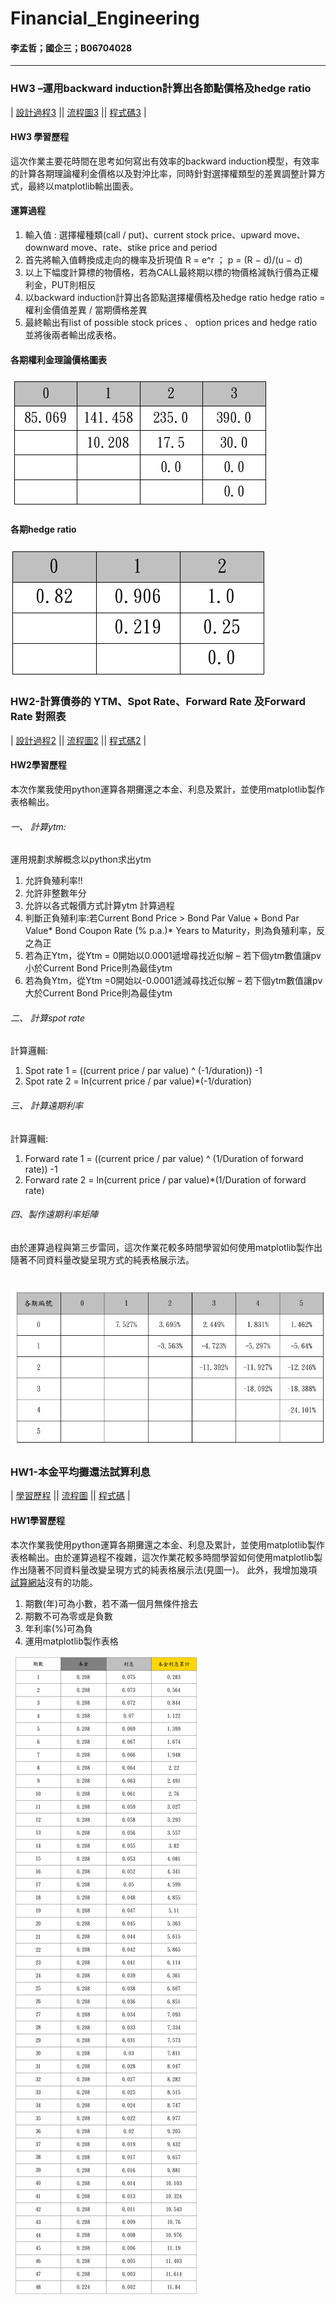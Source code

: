 # Financial_Engineering
#### 李孟哲；國企三；B06704028
*******
### HW3 –運用backward induction計算出各節點價格及hedge ratio
| [設計過程3][] || [流程圖3][] || [程式碼3][] |

  [設計過程3]:  https://github.com/mengjelee/Financial_Engineering/blob/master/hw3/HW3%E5%AD%B8%E7%BF%92%E6%AD%B7%E7%A8%8B.pdf  "設計過程3"
  [流程圖3]:  https://github.com/mengjelee/Financial_Engineering/blob/master/hw3/HW3%E6%B5%81%E7%A8%8B%E5%9C%96.pdf  "流程圖3"
  [程式碼3]:  https://github.com/mengjelee/Financial_Engineering/blob/master/hw3/hw3.ipynb    "程式碼3"

#### HW3 學習歷程
這次作業主要花時間在思考如何寫出有效率的backward induction模型，有效率的計算各期理論權利金價格以及對沖比率，同時針對選擇權類型的差異調整計算方式，最終以matplotlib輸出圖表。

#### 運算過程
1.	輸入值 : 選擇權種類(call / put)、current stock price、upward move、downward move、rate、stike price and period
2.	首先將輸入值轉換成走向的機率及折現值
R = e^r ； p = (R − d)/(u − d)
3.	 以上下幅度計算標的物價格，若為CALL最終期以標的物價格減執行價為正權利金，PUT則相反
4.	以backward induction計算出各節點選擇權價格及hedge ratio
hedge ratio = 權利金價值差異 / 當期價格差異
5.	最終輸出有list of possible stock prices 、 option prices and hedge ratio並將後兩者輸出成表格。

#### 各期權利金理論價格圖表
![各期權利金理論價格圖表](https://github.com/mengjelee/Financial_Engineering/blob/master/hw3/%E5%90%84%E6%9C%9F%E6%AC%8A%E5%88%A9%E9%87%91%E7%90%86%E8%AB%96%E5%83%B9%E6%A0%BC.png)
#### 各期hedge ratio
![各期hedge ratio](https://github.com/mengjelee/Financial_Engineering/blob/master/hw3/%E5%90%84%E6%9C%9Fhedge%20ratio.png)


### HW2-計算債券的 YTM、Spot Rate、Forward Rate 及Forward Rate 對照表
| [設計過程2][] || [流程圖2][] || [程式碼2][] |

  [設計過程2]:  https://github.com/mengjelee/Financial_Engineering/blob/master/hw2/hw2%E8%A8%AD%E8%A8%88%E6%96%87%E4%BB%B6.pdf  "設計過程2"
  [流程圖2]:  https://github.com/mengjelee/Financial_Engineering/blob/master/hw2/HW2%E6%B5%81%E7%A8%8B%E5%9C%96.pdf  "流程圖2"
  [程式碼2]:  https://github.com/mengjelee/Financial_Engineering/blob/master/hw2/hw2.ipynb    "程式碼2"
  
#### HW2學習歷程
本次作業我使用python運算各期攤還之本金、利息及累計，並使用matplotlib製作表格輸出。

###### 一、	計算ytm: 
運用規劃求解概念以python求出ytm
1.	允許負殖利率!!
2.	允許非整數年分
3.	允許以各式報價方式計算ytm
計算過程
1.	判斷正負殖利率:若Current Bond Price > Bond Par Value + Bond Par Value* Bond Coupon Rate (% p.a.)* Years to Maturity，則為負殖利率，反之為正
2.	若為正Ytm，從Ytm = 0開始以0.0001遞增尋找近似解 – 若下個ytm數值讓pv小於Current Bond Price則為最佳ytm
3.	若為負Ytm，從Ytm =0開始以-0.0001遞減尋找近似解 – 若下個ytm數值讓pv大於Current Bond Price則為最佳ytm

###### 二、	計算spot rate
計算邏輯:
1.	Spot rate 1 = ((current price / par value) ^ (-1/duration)) -1
2.	Spot rate 2 = ln(current price / par value)*(-1/duration)

###### 三、	計算遠期利率
計算邏輯:
1.	Forward rate 1 = ((current price / par value) ^ (1/Duration of forward rate)) -1
2.	Forward rate 2 = ln(current price / par value)*(1/Duration of forward rate) 

###### 四、製作遠期利率矩陣
由於運算過程與第三步雷同，這次作業花較多時間學習如何使用matplotlib製作出隨著不同資料量改變呈現方式的純表格展示法。

![試算結果](https://github.com/mengjelee/Financial_Engineering/blob/master/hw2/forward_rate_matrix.png)
=========
### HW1-本金平均攤還法試算利息
| [學習歷程][] || [流程圖][] || [程式碼][] |

  [學習歷程]:  https://drive.google.com/file/d/1PqDCQObODw5D3BfJtN054Y4N8pyFAitc/view?usp=sharing  "學習歷程"
  [流程圖]:  https://drive.google.com/file/d/18R_u8MKJx4o-csnH3Z_6m7w2qulkm4C4/view?usp=sharing  "流程圖"
  [程式碼]:  https://github.com/mengjelee/Financial_Engineering/blob/master/hw1/hw1.ipynb    "程式碼"
  
#### HW1學習歷程
本次作業我使用python運算各期攤還之本金、利息及累計，並使用matplotlib製作表格輸出。由於運算過程不複雜，這次作業花較多時間學習如何使用matplotlib製作出隨著不同資料量改變呈現方式的純表格展示法(見圖一)。
此外，我增加幾項[試算網站][]沒有的功能。
1. 期數(年)可為小數，若不滿一個月無條件捨去
2. 期數不可為零或是負數
3. 年利率(%)可為負
4. 運用matplotlib製作表格

![試算結果](https://github.com/mengjelee/Financial_Engineering/blob/master/hw1/hw1.png)

  [試算網站]:  https://ttc.scu.org.tw/memdca1.htm    "本金平均攤還法試算利息試算網站"
